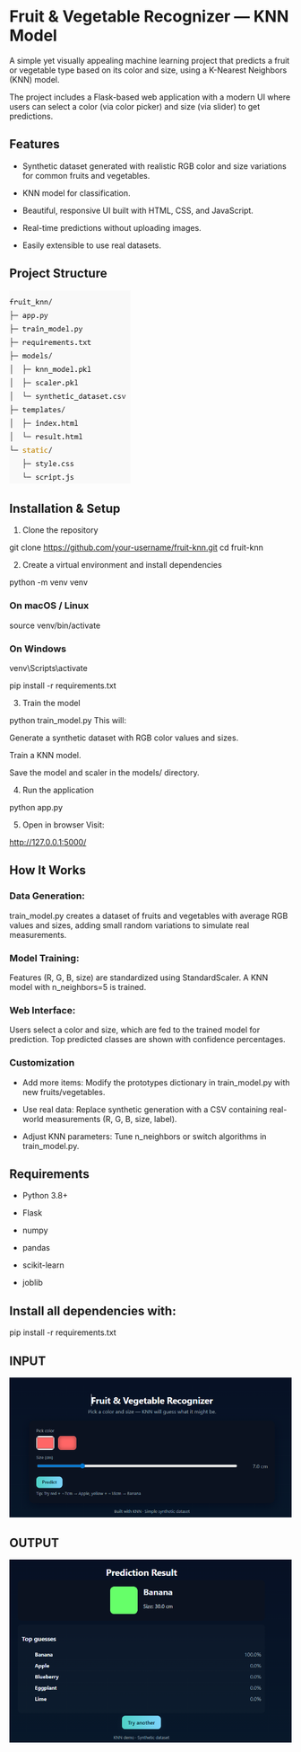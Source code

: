 # Fruit & Vegetable Recognizer — KNN Model

A simple yet visually appealing machine learning project that predicts a fruit or vegetable type based on its color and size, using a K-Nearest Neighbors (KNN) model.

The project includes a Flask-based web application with a modern UI where users can select a color (via color picker) and size (via slider) to get predictions.

## Features

- Synthetic dataset generated with realistic RGB color and size variations for common fruits and vegetables.

- KNN model for classification.

- Beautiful, responsive UI built with HTML, CSS, and JavaScript.

- Real-time predictions without uploading images.

- Easily extensible to use real datasets.

## Project Structure

![alt text](image-2.png)

## Installation & Setup
1. Clone the repository

git clone https://github.com/your-username/fruit-knn.git
cd fruit-knn

2. Create a virtual environment and install dependencies

python -m venv venv
### On macOS / Linux
source venv/bin/activate
### On Windows
venv\Scripts\activate

pip install -r requirements.txt

3. Train the model

python train_model.py
This will:

Generate a synthetic dataset with RGB color values and sizes.

Train a KNN model.

Save the model and scaler in the models/ directory.

4. Run the application

python app.py

5. Open in browser
Visit:

http://127.0.0.1:5000/


## How It Works

### Data Generation:
train_model.py creates a dataset of fruits and vegetables with average RGB values and sizes, adding small random variations to simulate real measurements.

### Model Training:
Features (R, G, B, size) are standardized using StandardScaler. A KNN model with n_neighbors=5 is trained.

### Web Interface:
Users select a color and size, which are fed to the trained model for prediction. Top predicted classes are shown with confidence percentages.

### Customization
- Add more items: Modify the prototypes dictionary in train_model.py with new fruits/vegetables.

- Use real data: Replace synthetic generation with a CSV containing real-world measurements (R, G, B, size, label).

- Adjust KNN parameters: Tune n_neighbors or switch algorithms in train_model.py.

## Requirements

- Python 3.8+

- Flask

- numpy

- pandas

- scikit-learn

- joblib

## Install all dependencies with:

pip install -r requirements.txt

## INPUT 

![alt text](image.png)

## OUTPUT

![alt text](image-1.png)

